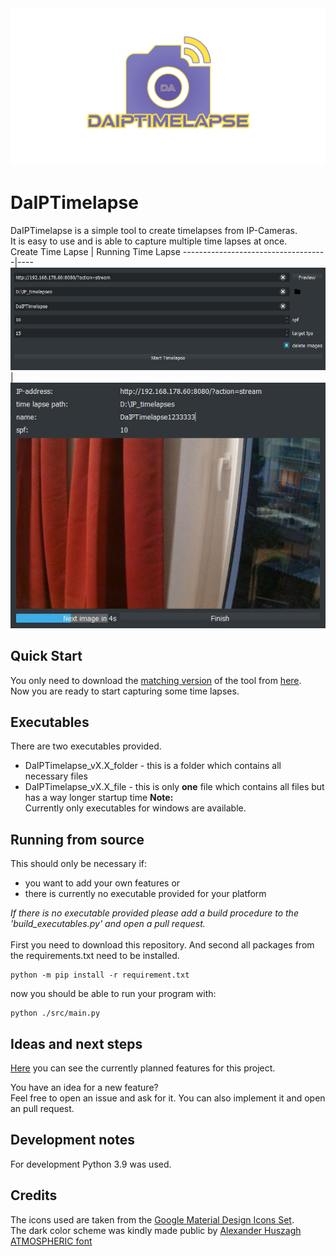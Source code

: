 <img src="./img/social_preview.png">

# DaIPTimelapse
DaIPTimelapse is a simple tool to create timelapses from IP-Cameras. </br>
It is easy to use and is able to capture multiple time lapses at once. </br>
 Create Time Lapse                  | Running Time Lapse
------------------------------------|----
![main UI](./docs/img/main_ui.JPG)  | ![time lapse capture UI](./docs/img/capture_ui.JPG)


## Quick Start
You only need to download the [matching version](##Executables) of the tool from [here](https://github.com/CaptainDario/DaIPTimelapse/releases). </br>
Now you are ready to start capturing some time lapses.</br>

## Executables
There are two executables provided. </br>
* DaIPTimelapse_vX.X_folder - this is a folder which contains all necessary files 
* DaIPTimelapse_vX.X_file - this is only **one** file which contains all files but has a way longer startup time
**Note:** </br>
Currently only executables for windows are available.

## Running from source

This should only be necessary if:
* you want to add your own features or
* there is currently no executable provided for your platform

*If there is no executable provided please add a build procedure to the 'build_executables.py' and open a pull request.*
</br>
</br>
First you need to download this repository.
And second all packages from the requirements.txt need to be installed.

```
python -m pip install -r requirement.txt
```
now you should be able to run your program with:
```
python ./src/main.py
```

## Ideas and next steps

[Here](https://github.com/CaptainDario/DaIPTimelapse/projects/1) you can see the currently planned features for this project.

You have an idea for a new feature?</br>
Feel free to open an issue and ask for it. You can also implement it and open an pull request.

## Development notes

For development Python 3.9 was used.

## Credits
The icons used are taken from the [Google Material Design Icons Set](https://material.io/resources/icons/). </br>
The dark color scheme was kindly made public by [Alexander Huszagh](https://github.com/Alexhuszagh/BreezeStyleSheets) </br>
[ATMOSPHERIC font](https://www.fontspace.com/a-atmospheric-font-f46808)
